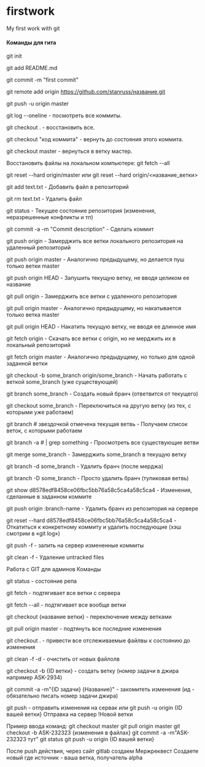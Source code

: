 # firstwork
My first work with git

#### Команды для гита

git init

git add README.md

git commit -m "first commit"

git remote add origin https://github.com/stanruss/название.git

git push -u origin master

git log --oneline - посмотреть все коммиты.

git checkout . - восстановить все.

git checkout "код коммита" - вернуть до состояния этого коммита.

git checkout master - вернуться в ветку мастер.

Восстановить файлы на локальном компьютере:
git fetch --all

git reset --hard origin/master или git reset --hard origin/<название_ветки>

git add text.txt - Добавить файл в репозиторий

git rm text.txt - Удалить файл

git status - Текущее состояние репозитория (изменения, неразрешенные конфликты и тп)

git commit -a -m "Commit description" - Сделать коммит

git push origin - Замерджить все ветки локального репозитория на удаленный репозиторий 

git push origin master - Аналогично предыдущему, но делается пуш только ветки master

git push origin HEAD - Запушить текущую ветку, не вводя целиком ее название

git pull origin - Замерджить все ветки с удаленного репозитория

git pull origin master - Аналогично предыдущему, но накатывается только ветка master

git pull origin HEAD - Накатить текущую ветку, не вводя ее длинное имя

git fetch origin - Скачать все ветки с origin, но не мерджить их в локальный репозиторий

git fetch origin master - Аналогично предыдущему, но только для одной заданной ветки

git checkout -b some_branch origin/some_branch - Начать работать с веткой some_branch (уже существующей)

git branch some_branch - Создать новый бранч (ответвится от текущего)

git checkout some_branch - Переключиться на другую ветку (из тех, с которыми уже работаем)

git branch # звездочкой отмечена текущая ветвь - Получаем список веток, с которыми работаем

git branch -a # | grep something - Просмотреть все существующие ветви

git merge some_branch - Замерджить some_branch в текущую ветку

git branch -d some_branch - Удалить бранч (после мерджа)

git branch -D some_branch - Просто удалить бранч (тупиковая ветвь)

git show d8578edf8458ce06fbc5bb76a58c5ca4a58c5ca4 - Изменения, сделанные в заданном коммите

git push origin :branch-name - Удалить бранч из репозитория на сервере

git reset --hard d8578edf8458ce06fbc5bb76a58c5ca4a58c5ca4 - Откатиться к конкретному коммиту и удалить последующие (хэш смотрим в «git log»)

git push -f - залить на сервер измененные коммиты

git clean -f - Удаление untracked files



Работа с GIT для админов
Команды 

git status - состояние репа

git fetch - подтягивает все ветки с сервера

git fetch --all - подтягивает все вообще ветки

git checkout {название ветки} - переключение между ветками


git pull origin master - подтянуть все последние изменения

git checkout . - привести все отслеживаемые файлвы к состоянию до изменения

git clean -f -d - очистить от новых файлолв

git checkout -b {ID ветки} - создать ветку (номер задачи в джира например ASK-2934)

git commit -a -m"{ID задачи} {Название}" - закомитеть изменения (ид - обязательно писать номер задачи джира)

git push - отправить изменения на сервак или git push -u origin {ID вашей ветки} Отправка на сервер !Новой ветки

Пример ввода команд: 
git checkout master
git pull origin master
git checkout -b ASK-232323
{изменения в файлах}
git commit -a -m"ASK-232323 тут"
git status
git push -u origin {ID вашей ветки}

После push действия, через сайт gitlab создаем Мержреквест
Создаете новый где источник - ваша ветка, получатель alpha
